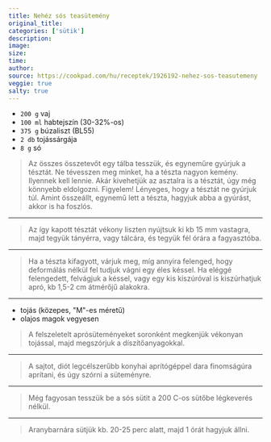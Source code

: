 ```yaml
---
title: Nehéz sós teasütemény
original_title: 
categories: ['sütik'] 
description: 
image: 
size:
time: 
author:  
source: https://cookpad.com/hu/receptek/1926192-nehez-sos-teasutemeny
veggie: true
salty: true
---
```


* `200 g` vaj
* `100 ml` habtejszín (30-32%-os)
* `375 g` búzaliszt (BL55)
* `2 db` tojássárgája
* `8 g` só

> Az összes összetevőt egy tálba tesszük, és egyneműre gyúrjuk a tésztát. Ne tévesszen meg minket, ha a tészta nagyon kemény. Ilyennek kell lennie. Akár kivehetjük az asztalra is a tésztát, úgy még könnyebb eldolgozni. Figyelem! Lényeges, hogy a tésztát ne gyúrjuk túl. Amint összeállt, egynemű lett a tészta, hagyjuk abba a gyúrást, akkor is ha foszlós.

---

> Az így kapott tésztát vékony liszten nyújtsuk ki kb 15 mm vastagra, majd tegyük tányérra, vagy tálcára, és tegyük fél órára a fagyasztóba.

---

> Ha a tészta kifagyott, várjuk meg, míg annyira felenged, hogy deformálás nélkül fel tudjuk vágni egy éles késsel. Ha eléggé felengedett, felvágjuk a késsel, vagy egy kis kiszúróval is kiszúrhatjuk apró, kb 1,5-2 cm átmérőjű alakokra.

---

* tojás (közepes, "M"-es méretű)
* olajos magok vegyesen

> A felszeletelt aprósüteményeket soronként megkenjük vékonyan tojással, majd megszórjuk a díszítőanyagokkal.

---

> A sajtot, diót legcélszerűbb konyhai aprítógéppel dara finomságúra aprítani, és úgy szórni a süteményre.

---

> Még fagyosan tesszük be a sós sütit a 200 C-os sütőbe légkeverés nélkül.

---

> Aranybarnára sütjük kb. 20-25 perc alatt, majd 1 órát hagyjuk állni.
